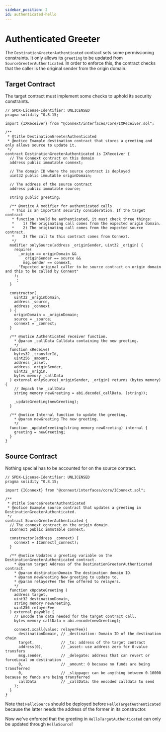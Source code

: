 ```yaml
---
sidebar_position: 2
id: authenticated-hello
---
```


# Authenticated Greeter

The `DestinationGreeterAuthenticated` contract sets some permissioning constraints. It only allows its `greeting` to be updated from `SourceGreeterAuthenticated`. In order to enforce this, the contract checks that the caller is the original sender from the origin domain.

## Target Contract

The target contract must implement some checks to uphold its security constraints.

```solidity
// SPDX-License-Identifier: UNLICENSED
pragma solidity ^0.8.15;

import {IXReceiver} from "@connext/interfaces/core/IXReceiver.sol";

/**
 * @title DestinationGreeterAuthenticated
 * @notice Example destination contract that stores a greeting and only allows source to update it.
 */
contract DestinationGreeterAuthenticated is IXReceiver {
  // The Connext contract on this domain
  address public immutable connext;

  // The domain ID where the source contract is deployed
  uint32 public immutable originDomain;

  // The address of the source contract
  address public immutable source;

  string public greeting;

  /** @notice A modifier for authenticated calls.
   * This is an important security consideration. If the target contract
   * function should be authenticated, it must check three things:
   *    1) The originating call comes from the expected origin domain.
   *    2) The originating call comes from the expected source contract.
   *    3) The call to this contract comes from Connext.
   */
  modifier onlySource(address _originSender, uint32 _origin) {
    require(
      _origin == originDomain &&
        _originSender == source &&
        msg.sender == connext,
      "Expected original caller to be source contract on origin domain and this to be called by Connext"
    );
    _;
  }

  constructor(
    uint32 _originDomain,
    address _source,
    address _connext
  ) {
    originDomain = _originDomain;
    source = _source;
    connext = _connext;
  }

  /** @notice Authenticated receiver function.
    * @param _callData Calldata containing the new greeting.
    */
  function xReceive(
    bytes32 _transferId,
    uint256 _amount,
    address _asset,
    address _originSender,
    uint32 _origin,
    bytes memory _callData
  ) external onlySource(_originSender, _origin) returns (bytes memory) {
    // Unpack the _callData
    string memory newGreeting = abi.decode(_callData, (string));

    _updateGreeting(newGreeting);
  }

  /** @notice Internal function to update the greeting.
    * @param newGreeting The new greeting.
    */
  function _updateGreeting(string memory newGreeting) internal {
    greeting = newGreeting;
  }
}
```

## Source Contract

Nothing special has to be accounted for on the source contract.

```solidity showLineNumbers
// SPDX-License-Identifier: UNLICENSED
pragma solidity ^0.8.15;

import {IConnext} from "@connext/interfaces/core/IConnext.sol";

/**
 * @title SourceGreeterAuthenticated
 * @notice Example source contract that updates a greeting in DestinationGreeterAuthenticated.
 */
contract SourceGreeterAuthenticated {
  // The connext contract on the origin domain.
  IConnext public immutable connext;

  constructor(address _connext) {
    connext = IConnext(_connext);
  }

  /** @notice Updates a greeting variable on the DestinationGreeterAuthenticated contract.
    * @param target Address of the DestinationGreeterAuthenticated contract.
    * @param destinationDomain The destination domain ID.
    * @param newGreeting New greeting to update to.
    * @param relayerFee The fee offered to relayers.
    */
  function xUpdateGreeting (
    address target, 
    uint32 destinationDomain,
    string memory newGreeting,
    uint256 relayerFee
  ) external payable {
    // Encode the data needed for the target contract call.
    bytes memory callData = abi.encode(newGreeting);

    connext.xcall{value: relayerFee}(
      destinationDomain, // _destination: Domain ID of the destination chain
      target,            // _to: address of the target contract
      address(0),        // _asset: use address zero for 0-value transfers
      msg.sender,        // _delegate: address that can revert or forceLocal on destination
      0,                 // _amount: 0 because no funds are being transferred
      0,                 // _slippage: can be anything between 0-10000 because no funds are being transferred
      callData           // _callData: the encoded calldata to send
    );
  }
}
```

Note that `HelloSource` should be deployed before `HelloTargetAuthenticated` because the latter needs the address of the former in its constructor.

Now we've enforced that the greeting in `HelloTargetAuthenticated` can only be updated through `HelloSource`!
